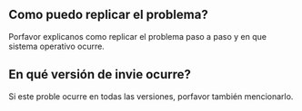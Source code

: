 ## Como puedo replicar el problema?

Porfavor explicanos como replicar el problema paso a paso y en que sistema operativo ocurre.

## En qué versión de invie ocurre?

Si este proble ocurre en todas las versiones, porfavor también mencionarlo.
